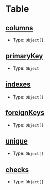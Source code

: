 # Table

## [columns](metadata/column.md)

- Type: `Object[]`

## [primaryKey](metadata/primary-key.md)

- Type: `Object`

## [indexes](metadata/index.md)

- Type: `Object[]`

## [foreignKeys](metadata/foreign-key.md)

- Type: `Object[]`

## [unique](metadata/unique.md)

- Type: `Object[]`

## [checks](metadata/check.md)

- Type: `Object[]`
